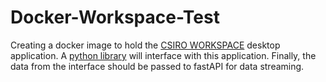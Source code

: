 # Docker-Workspace-Test
Creating a docker image to hold the [CSIRO WORKSPACE](https://research.csiro.au/workspace/download/) desktop application. A [python library](https://github.com/csiro-workspace/workspace-python) will interface with this application. Finally, the data from the interface should be passed to fastAPI for data streaming.

